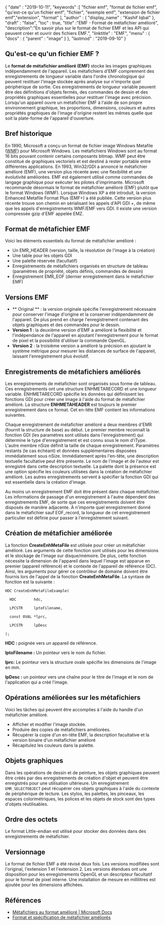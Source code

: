 {
  "date" : "2019-10-11",
  "keywords" :[ "fichier emf", "format de fichier emf", "qu'est-ce qu'un fichier emf", "fichier", "exemple emf", "extension de fichier emf","extension", "format" ],
  "author" : {
    "display_name" : "Kashif Iqbal"
},
  "draft" : "false",
  "toc" : true,
  "title" :"EMF - Format de métafichier amélioré",
  "description":"En savoir plus sur le format de fichier EMF et les API qui peuvent créer et ouvrir des fichiers EMF.",
  "linktitle" : "EMF",
  "menu" : {
    "docs" : {
      "parent" : "image"
}
},
  "lastmod" : "2019-09-10"
}

## Qu'est-ce qu'un fichier EMF ?

Le **format de métafichier amélioré (EMF)** stocke les images graphiques indépendamment de l'appareil. Les métafichiers d'EMF comprennent des enregistrements de longueur variable dans l'ordre chronologique qui peuvent restituer l'image stockée après analyse sur n'importe quel périphérique de sortie. Ces enregistrements de longueur variable peuvent être des définitions d'objets fermés, des commandes de dessin et des propriétés graphiques essentielles pour restituer l'image avec précision. Lorsqu'un appareil ouvre un métafichier EMF à l'aide de son propre environnement graphique, les proportions, dimensions, couleurs et autres propriétés graphiques de l'image d'origine restent les mêmes quelle que soit la plate-forme de l'appareil d'ouverture.

## Bref historique ##

En 1990, Microsoft a conçu un format de fichier image Windows Metafile ([WMF](/fr/image/wmf/)) pour Microsoft Windows. Les métafichiers Windows sont au format 16 bits pouvant contenir certains composants bitmap. WMF peut être constitué de graphiques vectoriels et est destiné à rester portable entre différentes applications. En 1993, Win32/GDI a annoncé le métafichier amélioré (EMF), une version plus récente avec une flexibilité et une évolutivité améliorées. EMF est également utilisé comme commandes de langage graphique pour exécuter les pilotes d'imprimante. Microsoft recommande désormais le format de métafichier amélioré (EMF) plutôt que le format Windows (WMF). Lorsque Windows XP a été introduit, la version Enhanced Metafile Format Plus (EMF+) a été publiée. Cette version plus récente trouve son chemin en sérialisant les appels d'API GDI +, de même que les appels d'enregistrements WMF/EMF vers GDI. Il existe une version compressée gzip d'EMF appelée EMZ.

## Format de métafichier EMF ##

Voici les éléments essentiels du format de métafichier amélioré :

* Un EMR_HEADER (version, taille, la résolution de l'image à la création)
* Une table pour les objets GDI
* Une palette réservée (facultatif)
* Enregistrements de métafichiers organisés en structure de tableau (paramètres de propriété, objets définis, commandes de dessin)
* Enregistrement EMR_EOF (dernier enregistrement dans le métafichier EMF)

## Versions EMF ##
* ** Original ** : la version originale spécifie l'enregistrement nécessaire pour conserver l'image d'origine et la conserver indépendamment de l'appareil. De plus prend en charge l'enregistrement contenant des objets graphiques et des commandes pour le dessin.
* **Version 1** : la deuxième version d'EMF a amélioré la flexibilité et l'indépendance de l'appareil en ajoutant l'enregistrement pour le format de pixel et la possibilité d'utiliser la commande OpenGL.
* **Version 2** : la troisième version a amélioré la précision en ajoutant le système métrique pour mesurer les distances de surface de l'appareil, laissant l'enregistrement plus évolutif.

## Enregistrements de métafichiers améliorés ##

Les enregistrements de métafichier sont organisés sous forme de tableau. Ces enregistrements ont une structure ENHMETARECORD et une longueur variable. ENHMETARECORD spécifie les données qui définissent les fonctions GDI pour créer une image à l'aide du format de métafichier amélioré. La structure **ENHMETAHEADER** est toujours le premier enregistrement dans ce format. Cet en-tête EMF contient les informations suivantes.

Chaque enregistrement de métafichier amélioré a deux membres d'EMR (fournit la structure de base) au début. Le premier membre reconnaît la fonction GDI (les paramètres sont utilisés dans l'enregistrement) qui détermine le type d'enregistrement et est connu sous le nom d'iType. L'autre membre nSize définit la taille de chaque enregistrement. Paramètres restants (le cas échéant) et données supplémentaires disposées immédiatement sous nSize. Immédiatement après l'en-tête, une description textuelle facultative peut être présente. Le nom de l'image et de l'auteur est enregistré dans cette description textuelle. La palette dont la présence est une option spécifie les couleurs utilisées dans la création de métafichier amélioré. Les autres enregistrements servent à spécifier la fonction GDI qui est essentielle dans la création d'image.

Au moins un enregistrement EMF doit être présent dans chaque métafichier. Les informations de passage d'un enregistrement à l'autre dépendent des enregistrements EMF, de sorte que ces enregistrements doivent être disposés de manière adjacente. À n'importe quel enregistrement donné dans le métafichier sauf EOF_record, la longueur de cet enregistrement particulier est définie pour passer à l'enregistrement suivant.

## Création de métafichier améliorée ##

La fonction **CreateEnhMetaFile** est utilisée pour créer un métafichier amélioré. Les arguments de cette fonction sont utilisés pour les dimensions et le stockage de l'image sur disque/mémoire. De plus, cette fonction nécessite la dimension de l'appareil dans lequel l'image est apparue en premier (appareil référencé) et le contexte de l'appareil de référence (DC). Ainsi, les arguments pour gérer ce contrôleur de domaine doivent être fournis lors de l'appel de la fonction **CreateEnhMetaFile**. La syntaxe de fonction est la suivante :
```
HDC CreateEnhMetaFileExample(

  HDC        hdc,

  LPCSTR     lptoFilename,

  const OVAL *lprc,

  LPCSTR     lpDesc

);
```
**HDC :** poignée vers un appareil de référence.

**lptoFilename :** Un pointeur vers le nom du fichier.

**lprc:** Le pointeur vers la structure ovale spécifie les dimensions de l'image en mm.

**lpDesc :** un pointeur vers une chaîne pour le titre de l'image et le nom de l'application qui a créé l'image.

## Opérations améliorées sur les métafichiers ##

Voici les tâches qui peuvent être accomplies à l'aide du handle d'un métafichier amélioré.

* Afficher et modifier l'image stockée.
* Produire des copies de métafichiers améliorées.
* Récupérer la copie d'un en-tête EMF, la description facultative et la version binaire d'un métafichier amélioré
* Récapitulez les couleurs dans la palette.

## Objets graphiques ##

Dans les opérations de dessin et de peinture, les objets graphiques peuvent être créés par des enregistrements de création d'objet et peuvent être enregistrés pour une utilisation ultérieure. Un enregistrement `EMR_SELECTOBJECT` peut récupérer ces objets graphiques à l'aide du contexte de périphérique de lecture. Les stylos, les palettes, les pinceaux, les espaces colorimétriques, les polices et les objets de stock sont des types d'objets réutilisables.

## Ordre des octets ##

Le format Little-endian est utilisé pour stocker des données dans des enregistrements de métafichier.

## Versionnage ##

Le format de fichier EMF a été révisé deux fois. Les versions modifiées sont l'original, l'extension 1 et l'extension 2. Les versions étendues ont une disposition pour les enregistrements OpenGL et un descripteur facultatif pour le format de pixel interne. Une installation de mesure en millilitres est ajoutée pour les dimensions affichées.

## Références ##

* [Métafichiers au format amélioré | Microsoft Docs](https://learn.microsoft.com/en-us/windows/desktop/gdi/enhanced-format-metafiles)
* [Format et spécification de métafichier améliorés](https://msdn.microsoft.com/en-us/library/cc230514.aspx)

